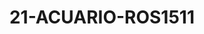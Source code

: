 ---
title: 21-ACUARIO-ROS1511
image: /v1543919832/viterbo/21-ACUARIO-ROS1511.jpg
brand: rosa-clara
layout: vestito
---